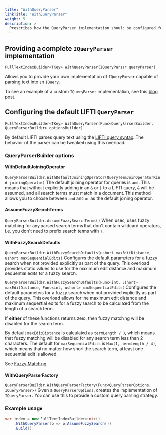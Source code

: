 ```yaml
---
title: "WithQueryParser"
linkTitle: "WithQueryParser"
weight: 5
description: >
  Prescribes how the QueryParser implementation should be configured for the index.
---
```


## Providing a complete `IQueryParser` implementation

`FullTextIndexBuilder<TKey> WithQueryParser(IQueryParser queryParser)`

Allows you to provide your own implementation of `IQueryParser` capable of parsing text into an `IQuery`.

To see an example of a custom `IQueryParser` implementation, see this [blog post](https://www.goatly.net/post/custom-query-parsers-with-lifti/).

## Configuring the default LIFTI `QueryParser`

`FullTextIndexBuilder<TKey> WithQueryParser(Func<QueryParserBuilder, QueryParserBuilder> optionsBuilder)`

By default LIFTI parses query text using the [LIFTI query syntax](../../searching/lifti-query-syntax). The behavior of the parser can
be tweaked using this overload.

### QueryParserBuilder options

#### WithDefaultJoiningOperator

`QueryParserBuilder.WithDefaultJoiningOperator(QueryTermJoinOperatorKind joiningOperator)`
The default joining operator for queries is `and`. This means that without explicitly adding in an `&` or `|` to a LIFTI query,
`&` will be assumed, and all search terms must match in a document. This method allows you to choose between `and` and `or` as
the default joining operator.

#### AssumeFuzzySearchTerms

`QueryParserBuilder.AssumeFuzzySearchTerms()`
When used, uses fuzzy matching for any parsed search terms that don't contain
wildcard operators, i.e. you don't need to prefix search terms with `?`.

#### WithFuzzySearchDefaults

`QueryParserBuilder.WithFuzzySearchDefaults(ushort maxEditDistance, ushort maxSequentialEdits)`
Configures the default parameters for a fuzzy search when not provided explicitly as part of the query. This overload
provides static values to use for the maximum edit distance and maximum sequential edits for a fuzzy search.

`QueryParserBuilder.WithFuzzySearchDefaults(Func<int, ushort> maxEditDistance, Func<int, ushort> maxSequentialEdits)`
Configures the default parameters for a fuzzy search when not provided explicitly as part of the query. This overload
allows for the maximum edit distance and maximum sequential edits for a fuzzy search to be calculated from the length 
of a search term.

If **either** of these functions returns zero, then fuzzy matching will be disabled for the search term. 

By default `maxEditDistance` is calculated as `termLength / 3`, which means that fuzzy matching will be disabled for any search term less than 2 characters. The default for `maxSequentialEdits` is `Max(1, termLength / 4)`, which means that no matter
how short the search term, at least one sequential edit is allowed.

See [Fuzzy Matching](../../searching/fuzzy-matching).

#### WithQueryParserFactory

`QueryParserBuilder.WithQueryParserFactory(Func<QueryParserOptions, IQueryParser>)`
Given a `QueryParserOptions`, creates the implementation of `IQueryParser`. You can use this to provide a
custom query parsing strategy.

### Example usage

``` csharp
var index = new FullTextIndexBuilder<int>()
    .WithQueryParser(o => o.AssumeFuzzySearch())
    .Build();
```